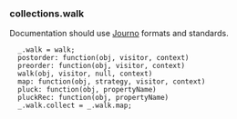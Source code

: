 ### collections.walk

Documentation should use [Journo](https://github.com/jashkenas/journo) formats and standards.

      _.walk = walk;
      postorder: function(obj, visitor, context)
      preorder: function(obj, visitor, context)
      walk(obj, visitor, null, context)
      map: function(obj, strategy, visitor, context)
      pluck: function(obj, propertyName)
      pluckRec: function(obj, propertyName)
      _.walk.collect = _.walk.map;

